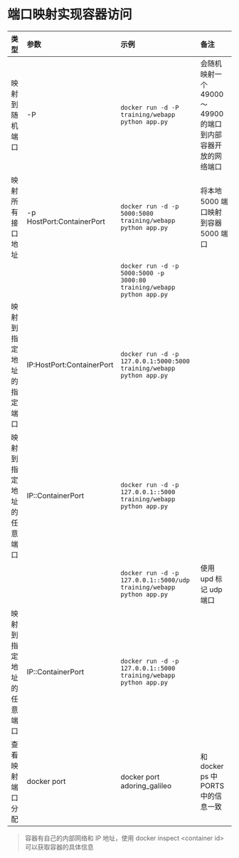 # 端口映射实现容器访问

| 类型 | 参数 | 示例| 备注 |
|:---|:---|:---|:---|
| 映射到随机端口 | -P| ```docker run -d -P training/webapp python app.py``` | 会随机映射一个 49000～49900 的端口到内部容器开放的网络端口 |
| 映射所有接口地址 | -p HostPort:ContainerPort | ```docker run -d -p 5000:5000 training/webapp python app.py``` | 将本地 5000 端口映射到容器 5000 端口 |
|  |  | ```docker run -d -p 5000:5000 -p 3000:80 training/webapp python app.py```| |
| 映射到指定地址的指定端口 | IP:HostPort:ContainerPort | ```docker run -d -p 127.0.0.1:5000:5000 training/webapp python app.py``` |  |
| 映射到指定地址的任意端口 | IP::ContainerPort | ```docker run -d -p 127.0.0.1::5000 training/webapp python app.py``` ||
|  |  | ```docker run -d -p 127.0.0.1::5000/udp training/webapp python app.py``` | 使用 upd 标记 udp 端口 |
| 映射到指定地址的任意端口 | IP::ContainerPort | ```docker run -d -p 127.0.0.1::5000 training/webapp python app.py``` ||
| 查看映射端口分配 | docker port <container name> | docker port adoring_galileo | 和 docker ps 中 PORTS 中的信息一致 |

> 容器有自己的内部网络和 IP 地址，使用 docker inspect &lt;container id&gt; 可以获取容器的具体信息
